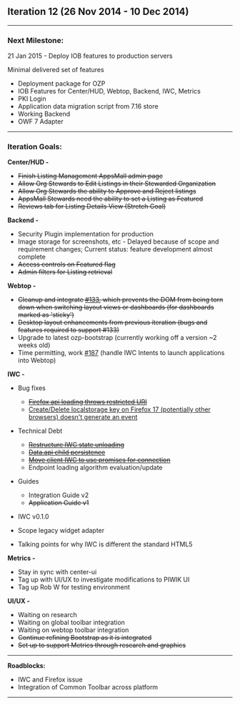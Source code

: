## Iteration 12 (26 Nov 2014 -  10 Dec 2014)

***

### Next Milestone:
21 Jan 2015 - Deploy IOB features to production servers

Minimal delivered set of features
* Deployment package for OZP
* IOB Features for Center/HUD, Webtop, Backend, IWC, Metrics
* PKI Login
* Application data migration script from 7.16 store
* Working Backend
* OWF 7 Adapter

***

### Iteration Goals:
**Center/HUD -**
* ~~Finish Listing Management AppsMall admin page~~
* ~~Allow Org Stewards to Edit Listings in their Stewarded Organization~~
* ~~Allow Org Stewards the ability to Approve and Reject listings~~
* ~~AppsMall Stewards need the ability to set a Listing as Featured~~
* ~~Reviews tab for Listing Details View (Stretch Goal)~~

**Backend -**
* Security Plugin implementation for production
* Image storage for screenshots, etc - Delayed because of scope and requirement changes; Current status: feature development almost complete
* ~~Access controls on Featured flag~~
* ~~Admin filters for Listing retrieval~~

**Webtop -**
* ~~Cleanup and integrate [#133](https://github.com/ozone-development/ozp-webtop/issues/133), which prevents the DOM from being torn down when switching layout views or dashboards (for dashboards marked as 'sticky')~~
* ~~Desktop layout enhancements from previous iteration (bugs and features required to support #133)~~
* Upgrade to latest ozp-bootstrap (currently working off a version ~2 weeks old)
* Time permitting, work [#187](https://github.com/ozone-development/ozp-webtop/issues/187) (handle IWC Intents to launch applications into Webtop)

**IWC -**
* Bug fixes
    * ~~[Firefox api loading throws restricted URI](https://github.com/ozone-development/ozp-iwc/issues/144)~~
    * [Create/Delete localstorage key on Firefox 17 (potentially other browsers) doesn't generate an event](https://github.com/ozone-development/ozp-iwc/issues/123)
    
* Technical Debt
    * ~~[Restructure IWC state unloading](https://github.com/ozone-development/ozp-iwc/issues/155)~~
    * ~~[Data.api child persistence](https://github.com/ozone-development/ozp-iwc/issues/158)~~
    * ~~[Move client IWC to use promises for connection](https://github.com/ozone-development/ozp-iwc/issues/157)~~
    * Endpoint loading algorithm evaluation/update
* Guides
    * Integration Guide v2
    * ~~Application Guide v1~~
* IWC v0.1.0
* Scope legacy widget adapter
* Talking points for why IWC is different the standard HTML5

**Metrics -**
* Stay in sync with center-ui 
* Tag up with UI/UX to investigate modifications to PIWIK UI
* Tag up Rob W for testing environment 

**UI/UX -**
* Waiting on research 
* Waiting on global toolbar integration 
* Waiting on webtop toolbar integration 
* ~~Continue refining Bootstrap as it is integrated~~
* ~~Set up to support Metrics through research and graphics~~

***

**Roadblocks:**
* IWC and Firefox issue
* Integration of Common Toolbar across platform

***